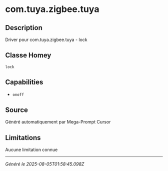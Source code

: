 # com.tuya.zigbee.tuya

## Description
Driver pour com.tuya.zigbee.tuya - lock

## Classe Homey
`lock`

## Capabilities
- `onoff`

## Source
Généré automatiquement par Mega-Prompt Cursor

## Limitations
Aucune limitation connue

---
*Généré le 2025-08-05T01:58:45.098Z*
